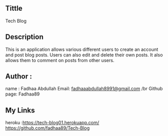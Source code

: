 ## Tittle 
Tech Blog

## Description
This is an application allows various different users to create an account and post blog posts. Users can also edit and delete their own posts. It also allows them to comment on posts from other users.

## Author :
name : Fadhaa Abdullah Email: fadhaaabdullah8991@gmail.com /br 
 Github page: Fadhaa89

## My Links 
heroku :https://tech-blog01.herokuapp.com/
https://github.com/fadhaa89/Tech-Blog

